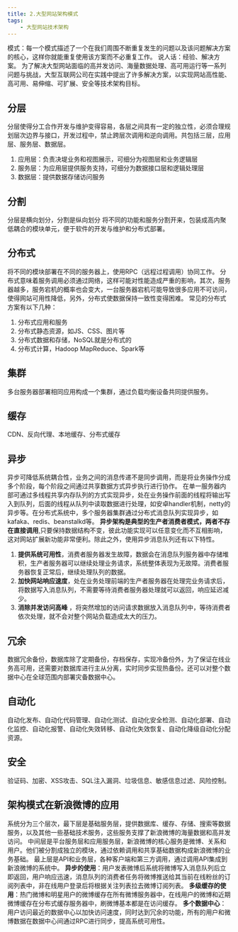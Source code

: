```yaml
---
title: 2.大型网站架构模式
tags:
    - 大型网站技术架构 
---
```

模式：每一个模式描述了一个在我们周围不断重复发生的问题以及该问题解决方案的核心，这样你就能重复使用该方案而不必重复工作。
说人话：经验、解决方案。
为了解决大型网站面临的高并发访问、海量数据处理、高可用运行等一系列问题与挑战，大型互联网公司在实践中提出了许多解决方案，以实现网站高性能、高可用、易伸缩、可扩展、安全等技术架构目标。

## 分层
分层使得分工合作开发与维护变得容易，各层之间具有一定的独立性，必须合理规划层次边界与接口，开发过程中，禁止跨层次调用和逆向调用。共包括三层，应用层、服务层、数据层。
1. 应用层：负责决堤业务和视图展示，可细分为视图层和业务逻辑层
2. 服务层：为应用层提供服务支持，可细分为数据接口层和逻辑处理层
3. 数据层：提供数据存储访问服务

## 分割
分层是横向划分，分割是纵向划分
将不同的功能和服务分割开来，包装成高内聚低耦合的模块单元，便于软件的开发与维护和分布式部署。

## 分布式
将不同的模块部署在不同的服务器上，使用RPC（远程过程调用）协同工作。
分布式意味着服务调用必须通过网络，这样可能对性能造成严重的影响，其次，服务器越多，服务宕机的概率也会变大，一台服务器宕机可能导致很多应用不可访问，使得网站可用性降低，另外，分布式使数据保持一致性变得困难。
常见的分布式方案有以下几种：
1. 分布式应用和服务
2. 分布式静态资源，如JS、CSS、图片等
3. 分布式数据和存储，NoSQL就是分布式的
4. 分布式计算，Hadoop MapReduce、Spark等

## 集群
多台服务器部署相同应用构成一个集群，通过负载均衡设备共同提供服务。

## 缓存
CDN、反向代理、本地缓存、分布式缓存

## 异步
异步可降低系统耦合性，业务之间的消息传递不是同步调用，而是将业务操作分成多个阶段，每个阶段之间通过共享数据方式异步执行进行协作。
在单一服务器内部可通过多线程共享内存队列的方式实现异步，处在业务操作前面的线程将输出写入到队列，后面的线程从队列中读取数据进行处理，如安卓handler机制，netty的异步等。在分布式系统中，多个服务器集群通过分布式消息队列实现异步，如kafaka、redis、beanstalkd等。
**异步架构是典型的生产者消费者模式，两者不存在直接调用**,只要保持数据结构不变，彼此功能实现可以任意变化而不互相影响，这对网站扩展新功能非常便利。除此之外，使用异步消息队列还有以下特性。
1. **提供系统可用性**，消费者服务器发生故障，数据会在消息队列服务器中存储堆积，生产者服务器可以继续处理业务请求，系统整体表现为无故障。消费者服务器恢复正常后，继续处理队列的数据。
2. **加快网站响应速度**，处在业务处理前端的生产者服务器在处理完业务请求后，将数据写入消息队列，不需要等待消费者服务器处理就可以返回，响应延迟减少。
3. **消除并发访问高峰** ，将突然增加的访问请求数据放入消息队列中，等待消费者依次处理，就不会对整个网站负载造成太大的压力。

## 冗余
数据冗余备份，数据库除了定期备份，存档保存，实现冷备份外，为了保证在线业务高可用，还需要对数据库进行主从分离，实时同步实现热备份。还可以对整个数据中心在全球范围内部署灾备数据中心。

## 自动化
自动化发布、自动化代码管理、自动化测试、自动化安全检测、自动化部署、自动化监控、自动化报警、自动化失效转移、自动化失效恢复、自动化降级自动化分配资源。

## 安全
验证码、加密、XSS攻击、SQL注入漏洞、垃圾信息、敏感信息过滤、风险控制。

## 架构模式在新浪微博的应用
系统分为三个层次，最下层是基础服务层，提供数据库、缓存、存储、搜索等数据服务，以及其他一些基础技术服务，这些服务支撑了新浪微博的海量数据和高并发访问。
中间层是平台服务层和应用服务层，新浪微博的核心服务是微博、关系和用户。他们被分割成独立的模块，通过依赖调用和共享基础数据构成新浪微博的业务基础。
最上层是API和业务层，各种客户端和第三方调用，通过调用API集成到新浪微博的系统中。
**异步的使用**：用户发表微博后系统将微博写入消息队列后立即返回，用户响应迅速，消息队列的消费者任务将微博推送给其当前在线粉丝的订阅列表中，非在线用户登录后将根据关注列表拉去微博订阅列表。
**多级缓存的使用**：热门微博和明星用户的微博缓存在所有微博服务器中，在线用户的微博和近期微博缓存在分布式缓存服务器中，刷微博基本都是在访问缓存。
**多个数据中心**：用户访问最近的数据中心以加快访问速度，同时达到冗余的功能，所有的用户和微博数据在数据中心间通过RPC进行同步，提高系统可用性。
